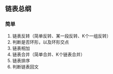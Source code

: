 ## 链表总纲

### 简单
1. 链表反转（简单反转、某一段反转、K个一组反转）
2. 判断是否环形，以及环形交点
3. 链表相加
4. 链表合并（简单合并、K个链表合并）
5. 链表排序
6. 判断链表回文
